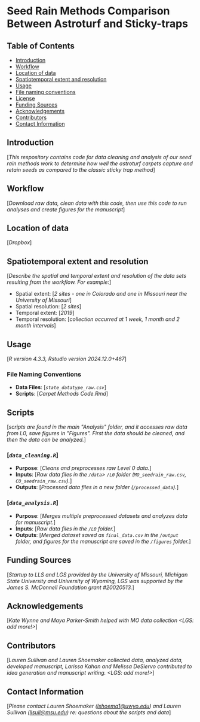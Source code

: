 # Seed Rain Methods Comparison Between Astroturf and Sticky-traps


## Table of Contents
- [Introduction](#Introduction)
- [Workflow](#Workflow)
- [Location of data](#Location-of-data)
- [Spatiotemporal extent and resolution](#Spatiotemporal-extent-and-resolution)
- [Usage](#Usage)
- [File naming conventions](#File-naming-conventions)
- [License](#License)
- [Funding Sources](#Funding-sources)
- [Acknowledgements](#Acknowledgements)
- [Contributors](#Contributors)
- [Contact Information](#Contact-information)

## Introduction

[*This respository contains code for data cleaning and analysis of our seed rain methods work to determine how well the astroturf carpets capture and retain seeds as compared to the classic sticky trap method*]  

## Workflow

[*Download raw data, clean data with this code, then use this code to run analyses and create figures for the manuscript*] 

## Location of data 

[*Dropbox*]

## Spatiotemporal extent and resolution 

[*Describe the spatial and temporal extent and resolution of the data sets resulting from the workflow. For example:*]  
- Spatial extent: [*2 sites - one in Colorado and one in Missouri near the University of Missouri*]
- Spatial resolution: [*2 sites*]
- Temporal extent: [*2019*]
- Temporal resolution: [*collection occurred at 1 week, 1 month and 2 month intervals*]

## Usage

[*R version 4.3.3, Rstudio version 2024.12.0+467*]

### File Naming Conventions

- **Data Files**: [*`state_datatype_raw.csv`*]
- **Scripts**: [*Carpet Methods Code.Rmd*]

## Scripts

[*scripts are found in the main "Analysis" folder, and it accesses raw data from L0, save figures in "Figures".  First the data should be cleaned, and then the data can be analyzed.*] 

### [*`data_cleaning.R`*]

- **Purpose**: [*Cleans and preprocesses raw Level 0 data.*]
- **Inputs**: [*Raw data files in the `/data`> `/L0` folder (`MO_seedrain_raw.csv`, `CO_seedrain_raw.csv`).*]
- **Outputs**: [*Processed data files in a new folder (`/processed_data`).*]

### [*`data_analysis.R`*]

- **Purpose**: [*Merges multiple preprocessed datasets and analyzes data for manuscript.*]
- **Inputs**: [*Raw data files in the `/L0` folder.*]
- **Outputs**: [*Merged dataset saved as `final_data.csv` in the `/output` folder, and figures for the manuscript are saved in the `/figures` folder.*]

## Funding Sources
[*Startup to LLS and LGS provided by the University of Missouri, Michigan State University and University of Wyoming, LGS was supported by the James S. McDonnell Foundation grant #20020513.*]

## Acknowledgements
[*Kate Wynne and Maya Parker-Smith helped with MO data collection <LGS: add more!>*]

## Contributors

[*Lauren Sullivan and Lauren Shoemaker collected data, analyzed data, developed manuscript, Larissa Kahan and Melissa DeSiervo contributed to idea generation and manuscript writing. <LGS: add more!>*]

## Contact Information

[*Please contact Lauren Shoemaker (lshoema1@uwyo.edu) and Lauren Sullivan (llsull@msu.edu) re: questions about the scripts and data*]

